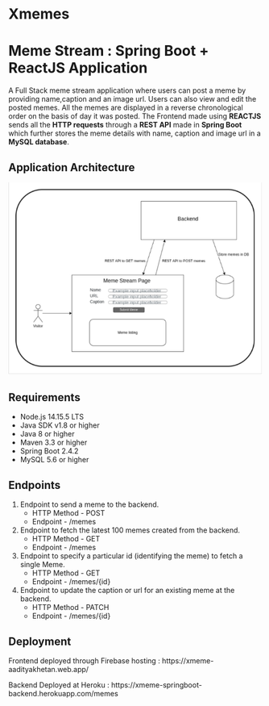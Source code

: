 # Xmemes
<html>
<body>
<h1>Meme Stream : Spring Boot + ReactJS Application</h1>
<p>A Full Stack meme stream application where users can post a meme by providing name,caption and an image url.
Users can also view and edit the posted memes. All the memes are displayed in a reverse chronological order on the basis of day it was posted.
The Frontend made using <b>REACTJS</b> sends all the <b>HTTP requests</b> through a <b>REST API</b> made in <b>Spring Boot</b> which further stores the meme details with name, caption and image url in a <b>MySQL database</b>.
<h2>Application Architecture</h2>
<p><img src="Architecture.png" alt="Application Architecture"></p>
<h2>Requirements</h2>
<ul>
    <li>Node.js 14.15.5 LTS</li>
    <li>Java SDK v1.8 or higher</li>
    <li>Java 8 or higher</li>
    <li>Maven 3.3 or higher</li>
    <li>Spring Boot 2.4.2</li>
    <li>MySQL 5.6 or higher</li>
</ul>
<h2>Endpoints</h2>
<div>
    <ol type="1">
    <li>
    Endpoint to send a meme to the backend.
      <ul><li>HTTP Method - POST</li><li>Endpoint - /memes</li></ul>
    </li>
    <li>Endpoint to fetch the latest 100 memes created from the backend.
    <ul><li>HTTP Method - GET</li><li>Endpoint - /memes</li></ul>
    </li>
    <li>Endpoint to specify a particular id (identifying the meme) to fetch a single Meme.
    <ul><li>HTTP Method - GET</li><li>Endpoint - /memes/{id}</li></ul>
    </li>
    <li>Endpoint to update the caption or url for an existing meme at the backend.
    <ul><li>HTTP Method - PATCH</li><li>Endpoint - /memes/{id}</li></ul>
    </li>
    </ol>
  
</div>
<h2>Deployment</h2>
<p>Frontend deployed through Firebase hosting : https://xmeme-aadityakhetan.web.app/</p>
<p>Backend Deployed at Heroku : https://xmeme-springboot-backend.herokuapp.com/memes</p>
</body>
</html>
